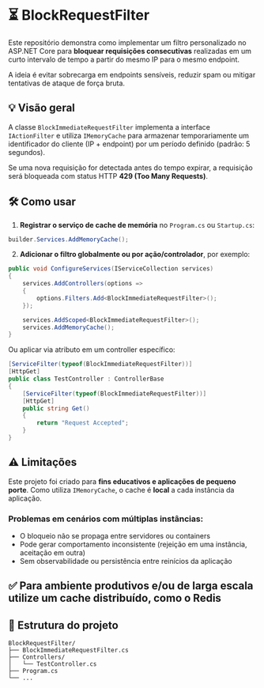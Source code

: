# ⏳ BlockRequestFilter

Este repositório demonstra como implementar um filtro personalizado no ASP.NET Core para **bloquear requisições consecutivas** realizadas em um curto intervalo de tempo a partir do mesmo IP para o mesmo endpoint.

A ideia é evitar sobrecarga em endpoints sensíveis, reduzir spam ou mitigar tentativas de ataque de força bruta.

## 💡 Visão geral

A classe `BlockImmediateRequestFilter` implementa a interface `IActionFilter` e utiliza `IMemoryCache` para armazenar temporariamente um identificador do cliente (IP + endpoint) por um período definido (padrão: 5 segundos).

Se uma nova requisição for detectada antes do tempo expirar, a requisição será bloqueada com status HTTP **429 (Too Many Requests)**.

## 🛠️ Como usar

1. **Registrar o serviço de cache de memória** no `Program.cs` ou `Startup.cs`:

```csharp
builder.Services.AddMemoryCache();
```

2. **Adicionar o filtro globalmente ou por ação/controlador**, por exemplo:

```csharp
public void ConfigureServices(IServiceCollection services)
{
    services.AddControllers(options =>
    {
        options.Filters.Add<BlockImmediateRequestFilter>();
    });

    services.AddScoped<BlockImmediateRequestFilter>();
    services.AddMemoryCache();
}
```

Ou aplicar via atributo em um controller específico:

```csharp
[ServiceFilter(typeof(BlockImmediateRequestFilter))]
[HttpGet]
public class TestController : ControllerBase
{
    [ServiceFilter(typeof(BlockImmediateRequestFilter))]
    [HttpGet]
    public string Get()
    {
        return "Request Accepted";
    }
}
```

## ⚠️ Limitações

Este projeto foi criado para **fins educativos e aplicações de pequeno porte**. Como utiliza `IMemoryCache`, o cache é **local** a cada instância da aplicação.

### Problemas em cenários com múltiplas instâncias:
- O bloqueio não se propaga entre servidores ou containers
- Pode gerar comportamento inconsistente (rejeição em uma instância, aceitação em outra)
- Sem observabilidade ou persistência entre reinícios da aplicação

## ✅ Para ambiente produtivos e/ou de larga escala utilize um **cache distribuído**, como o **Redis**



## 📂 Estrutura do projeto

```
BlockRequestFilter/
├── BlockImmediateRequestFilter.cs
├── Controllers/
│   └── TestController.cs
├── Program.cs
└── ...
```
